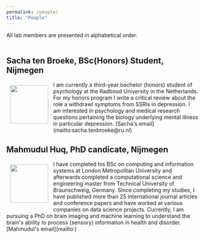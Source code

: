 ```yaml
---
permalink: /people/
title: "People"
---
```


All lab members are presented in alphabetical order.
<br>
<br>
## Sacha ten Broeke, BSc(Honors) Student, Nijmegen
<img align="left" src="https://mhm-lab.github.io/images/sasha_pic.jpg" width="100 px" style="padding: 10px">
I am currently a third-year bachelor (honors) student of psychology at the Radboud University in the Netherlands.
For my honors program I write a critical review about the role a withdrawl symptoms from SSRIs in depression.
I am interested in psychology and medical research questions pertaining the biology underlying mental illness in particular depression. [Sacha's email](mailto:sacha.tenbroeke@ru.nl)

## Mahmudul Huq, PhD candicate, Nijmegen
<img align="left" src="https://mhm-lab.github.io/images/mah_pic.png" width="100 px" style="padding: 10px">
I have completed his BSc on computing and information systems at London Metropolitan University and afterwards completed a computational science and engineering master from Technical University of Braunschweig, Germany. Since completing my studies, I have published more than 25 international journal articles and conference papers and have worked at various companies on data science projects. Currently, I am pursuing a PhD on brain imaging and machine learning to understand the brain's ability to process (sensory) information in health and disorder. [Mahmudul's email](mailto:)
